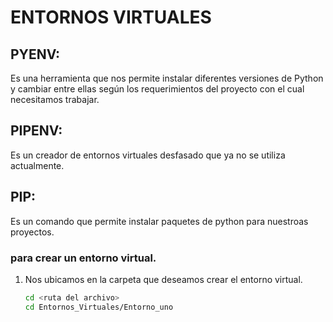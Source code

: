 # ENTORNOS VIRTUALES
## PYENV:
Es una herramienta que nos permite instalar diferentes versiones de Python y cambiar entre ellas según los requerimientos del proyecto con el cual necesitamos trabajar.
## PIPENV: 
Es un creador de entornos virtuales desfasado que ya no se utiliza actualmente.
## PIP:
Es un comando que permite instalar paquetes de python para nuestroas proyectos.
### para crear un entorno virtual.
1. Nos ubicamos en la carpeta que deseamos crear el entorno virtual. 
   ```bash
   cd <ruta del archivo>
   cd Entornos_Virtuales/Entorno_uno
   ```